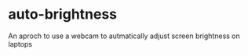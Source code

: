 auto-brightness
===============

An aproch to use a webcam to autmatically adjust screen brightness on laptops